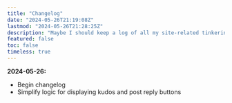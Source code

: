 ```yaml
---
title: "Changelog"
date: "2024-05-26T21:19:08Z"
lastmod: "2024-05-26T21:28:25Z"
description: "Maybe I should keep a log of all my site-related tinkering?"
featured: false
toc: false
timeless: true
---
```

**2024-05-26:**
- Begin changelog
- Simplify logic for displaying kudos and post reply buttons